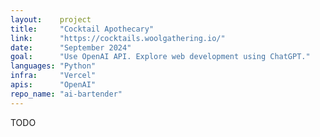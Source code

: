 ```yaml
---
layout:    project
title:     "Cocktail Apothecary"
link:      "https://cocktails.woolgathering.io/"
date:      "September 2024"
goal:      "Use OpenAI API. Explore web development using ChatGPT."
languages: "Python"
infra:     "Vercel"
apis:      "OpenAI"
repo_name: "ai-bartender"
---
```


TODO
